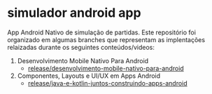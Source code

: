 # simulador android app
App Android Nativo de simulação de partidas. Este repositório foi organizado em algumas branches que representam as implentações relaizadas durante os seguintes conteúdos/videos:

1. Desenvolvimento Mobile Nativo Para Android
   - [release/desenvolvimento-mobile-nativo-para-android](https://github.com/LoriViana/simulador-android-app/tree/release/desenvolvimento-mobile-nativo-para-android)
2. Componentes, Layouts e UI/UX em Apps Android
   - [release/java-e-kotlin-juntos-construindo-apps-android](https://github.com/LoriViana/simulador-android-app/tree/release/componentes-layouts-ui-ux-em-apps-android)

